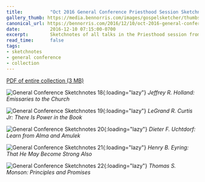 ```yaml
---
title:          "Oct 2016 General Conference Priesthood Session Sketchnotes"
gallery_thumb: https://media.bennorris.com/images/gospelsketcher/thumbs/oct-16-3-holland.jpg
canonical_url: https://bennorris.com/2016/12/10/oct-2016-general-conference-priesthood-session-sketchnotes
date:           2016-12-10 07:15:00-0700
excerpt:        Sketchnotes of all talks in the Priesthood session from Oct 2016 LDS General Conference
read_time:      false
tags:
- sketchnotes
- general conference
- collection
---
```


[PDF of entire collection (3 MB)](https://media.bennorris.com/images/gospelsketcher/general-conference/oct-2016/oct-2016-general-conference-04-priesthood-sketchnotes.pdf)

![General Conference Sketchnotes 18](https://media.bennorris.com/images/gospelsketcher/general-conference/oct-2016/oct-16-3-holland.jpg){:loading="lazy"}
_Jeffrey R. Holland: Emissaries to the Church_

![General Conference Sketchnotes 19](https://media.bennorris.com/images/gospelsketcher/general-conference/oct-2016/oct-16-3-curtis.jpg){:loading="lazy"}
_LeGrand R. Curtis Jr: There Is Power in the Book_

![General Conference Sketchnotes 20](https://media.bennorris.com/images/gospelsketcher/general-conference/oct-2016/oct-16-3-uchtdorf.jpg){:loading="lazy"}
_Dieter F. Uchtdorf: Learn from Alma and Amulek_

![General Conference Sketchnotes 21](https://media.bennorris.com/images/gospelsketcher/general-conference/oct-2016/oct-16-3-eyring.jpg){:loading="lazy"}
_Henry B. Eyring: That He May Become Strong Also_

![General Conference Sketchnotes 22](https://media.bennorris.com/images/gospelsketcher/general-conference/oct-2016/oct-16-3-monson.jpg){:loading="lazy"}
_Thomas S. Monson: Principles and Promises_
